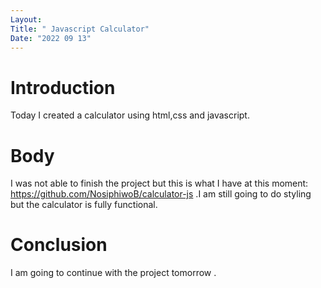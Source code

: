 ```yaml
---
Layout:
Title: " Javascript Calculator"
Date: "2022 09 13"
---
```


# Introduction
Today I created a calculator using html,css and javascript.

# Body
I was not able to finish the project but this is what I have at this moment: https://github.com/NosiphiwoB/calculator-js .I am still going to do styling but the calculator is fully functional.

# Conclusion
I am going to continue with the project tomorrow .
